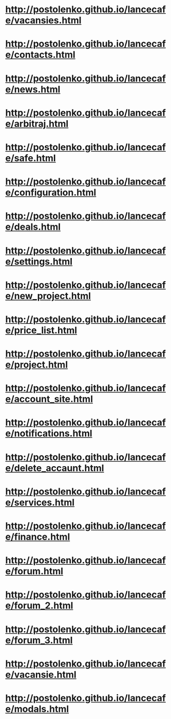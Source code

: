 # http://postolenko.github.io/lancecafe/vacansies.html
# http://postolenko.github.io/lancecafe/contacts.html
# http://postolenko.github.io/lancecafe/news.html
# http://postolenko.github.io/lancecafe/arbitraj.html
# http://postolenko.github.io/lancecafe/safe.html
# http://postolenko.github.io/lancecafe/configuration.html
# http://postolenko.github.io/lancecafe/deals.html
# http://postolenko.github.io/lancecafe/settings.html
# http://postolenko.github.io/lancecafe/new_project.html
# http://postolenko.github.io/lancecafe/price_list.html
# http://postolenko.github.io/lancecafe/project.html
# http://postolenko.github.io/lancecafe/account_site.html
# http://postolenko.github.io/lancecafe/notifications.html
# http://postolenko.github.io/lancecafe/delete_accaunt.html
# http://postolenko.github.io/lancecafe/services.html
# http://postolenko.github.io/lancecafe/finance.html
# http://postolenko.github.io/lancecafe/forum.html
# http://postolenko.github.io/lancecafe/forum_2.html
# http://postolenko.github.io/lancecafe/forum_3.html
# http://postolenko.github.io/lancecafe/vacansie.html
# http://postolenko.github.io/lancecafe/modals.html
